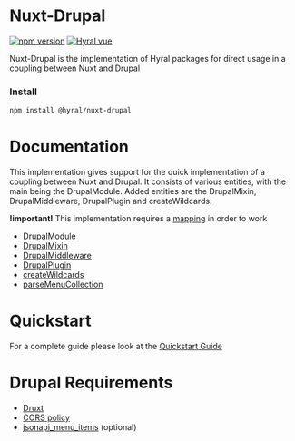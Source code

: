 # Nuxt-Drupal
[![npm version](https://badge.fury.io/js/%40hyral%2Fnuxt-drupal.svg)](https://badge.fury.io/js/%40hyral%2Fnuxt-drupal)
[![Hyral vue](https://badgen.net/bundlephobia/minzip/@hyral/nuxt-drupal)](https://bundlephobia.com/result?p=@hyral/nuxt-drupal)

Nuxt-Drupal is the implementation of Hyral packages for direct usage in a coupling between Nuxt and Drupal

### Install
```bash
npm install @hyral/nuxt-drupal
```

# Documentation
This implementation gives support for the quick implementation of a coupling between Nuxt and Drupal. It consists of various entities, with the main being the DrupalModule. Added entities are the DrupalMixin, DrupalMiddleware, DrupalPlugin and createWildcards.

**!important!** This implementation requires a [mapping] in order to work

* [DrupalModule]
* [DrupalMixin]
* [DrupalMiddleware]
* [DrupalPlugin]
* [createWildcards]
* [parseMenuCollection]

# Quickstart
For a complete guide please look at the [Quickstart Guide]

# Drupal Requirements
* [Druxt]
* [CORS policy]
* [jsonapi_menu_items] (optional)

[DrupalModule]: https://github.com/SyneticNL/Hyral/tree/v2.0.0-prerelease/implementations/nuxt-drupal/documentation/module.md
[DrupalMixin]: https://github.com/SyneticNL/Hyral/tree/v2.0.0-prerelease/implementations/nuxt-drupal/documentation/mixin.md
[DrupalMiddleware]: https://github.com/SyneticNL/Hyral/tree/v2.0.0-prerelease/implementations/nuxt-drupal/documentation/middleware.md
[DrupalPlugin]: https://github.com/SyneticNL/Hyral/tree/v2.0.0-prerelease/implementations/nuxt-drupal/documentation/plugin.md
[createWildcards]: https://github.com/SyneticNL/Hyral/tree/v2.0.0-prerelease/implementations/nuxt-drupal/documentation/wildcards.md
[parseMenuCollection]: https://github.com/SyneticNL/Hyral/tree/v2.0.0-prerelease/implementations/nuxt-drupal/documentation/menu-collection.md
[mapping]: https://github.com/SyneticNL/Hyral/tree/v2.0.0-prerelease/implementations/nuxt-drupal/documentation/mapping.md
[Druxt]: https://github.com/SyneticNL/Hyral/tree/v2.0.0-prerelease/implementations/nuxt-drupal/documentation/drupal/druxt.md
[CORS policy]: https://github.com/SyneticNL/Hyral/tree/v2.0.0-prerelease/implementations/nuxt-drupal/documentation/drupal/cors.md
[jsonapi_menu_items]: https://github.com/SyneticNL/Hyral/tree/v2.0.0-prerelease/implementations/nuxt-drupal/documentation/drupal/menu.md
[Quickstart Guide]: https://github.com/SyneticNL/Hyral/tree/v2.0.0-prerelease/implementations/nuxt-drupal/documentation/guides/quickstart.md